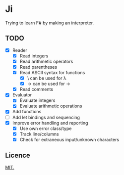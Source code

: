 # Ji

Trying to learn F# by making an interpreter.

## TODO

- [x] Reader
  - [x] Read integers
  - [x] Read arithmetic operators
  - [x] Read parentheses
  - [x] Read ASCII syntax for functions
    - [x] \ can be used for λ
    - [x] -> can be used for →
  - [x] Read comments
- [x] Evaluator
  - [x] Evaluate integers
  - [x] Evaluate arithmetic operations
- [x] Add functions
- [ ] Add let bindings and sequencing
- [x] Improve error handling and reporting
  - [x] Use own error class/type
  - [x] Track line/columns
  - [x] Check for extraneous input/unknown characters

## Licence

[MIT.](LICENSE.txt)
